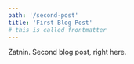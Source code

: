 ```yaml
---
path: '/second-post'
title: 'First Blog Post'
# this is called frontmatter
---
```


Zatnin. Second blog post, right here.
